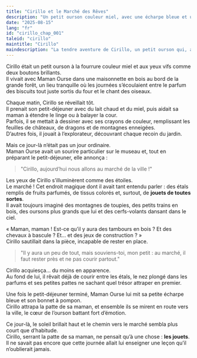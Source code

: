 ```yaml
---
title: "Cirillo et le Marché des Rêves"
description: "Un petit ourson couleur miel, avec une écharpe bleue et un bonnet, rêve d’aller au marché avec sa maman, imaginant des étals remplis de jouets et d’aventures."
date: "2025-08-15"
lang: "fr"
id: "cirillo_chap_001"
taleid: "cirillo"
maintitle: "Cirillo"
maindescription: "La tendre aventure de Cirillo, un petit ourson qui, au marché, se perd dans la foule et apprend l’importance de rester près de sa maman."
---
```


Cirillo était un petit ourson à la fourrure couleur miel et aux yeux vifs comme deux boutons brillants.  
Il vivait avec Maman Ourse dans une maisonnette en bois au bord de la grande forêt, un lieu tranquille où les journées s’écoulaient entre le parfum des biscuits tout juste sortis du four et le chant des oiseaux.

Chaque matin, Cirillo se réveillait tôt.  
Il prenait son petit-déjeuner avec du lait chaud et du miel, puis aidait sa maman à étendre le linge ou à balayer la cour.  
Parfois, il se mettait à dessiner avec ses crayons de couleur, remplissant les feuilles de châteaux, de dragons et de montagnes enneigées.  
D’autres fois, il jouait à l’explorateur, découvrant chaque recoin du jardin.

Mais ce jour-là n’était pas un jour ordinaire.  
Maman Ourse avait un sourire particulier sur le museau et, tout en préparant le petit-déjeuner, elle annonça :

> "Cirillo, aujourd’hui nous allons au marché de la ville !"

Les yeux de Cirillo s’illuminèrent comme des étoiles.  
Le marché ! Cet endroit magique dont il avait tant entendu parler : des étals remplis de fruits parfumés, de tissus colorés et, surtout, de **jouets de toutes sortes**.  
Il avait toujours imaginé des montagnes de toupies, des petits trains en bois, des oursons plus grands que lui et des cerfs-volants dansant dans le ciel.

« Maman, maman ! Est-ce qu’il y aura des tambours en bois ? Et des chevaux à bascule ? Et… et des jeux de construction ? »  
Cirillo sautillait dans la pièce, incapable de rester en place.

> "Il y aura un peu de tout, mais souviens-toi, mon petit : au marché, il faut rester près et ne pas courir partout."

Cirillo acquiesça… du moins en apparence.  
Au fond de lui, il rêvait déjà de courir entre les étals, le nez plongé dans les parfums et ses petites pattes ne sachant quel trésor attraper en premier.

Une fois le petit-déjeuner terminé, Maman Ourse lui mit sa petite écharpe bleue et son bonnet à pompon.  
Cirillo attrapa la patte de sa maman, et ensemble ils se mirent en route vers la ville, le cœur de l’ourson battant fort d’émotion.

Ce jour-là, le soleil brillait haut et le chemin vers le marché sembla plus court que d’habitude.  
Cirillo, serrant la patte de sa maman, ne pensait qu’à une chose : **les jouets**.  
Il ne savait pas encore que cette journée allait lui enseigner une leçon qu’il n’oublierait jamais.



